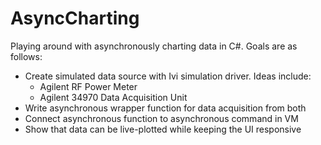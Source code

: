 # AsyncCharting
Playing around with asynchronously charting data in C#. Goals are as follows:
- Create simulated data source with Ivi simulation driver. Ideas include:
  - Agilent RF Power Meter
  - Agilent 34970 Data Acquisition Unit
- Write asynchronous wrapper function for data acquisition from both
- Connect asynchronous function to asynchronous command in VM
- Show that data can be live-plotted while keeping the UI responsive
